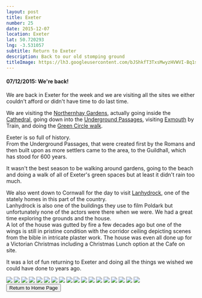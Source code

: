 ```yaml
---
layout: post
title: Exeter
number: 25
date: 2015-12-07
location: Exeter
lat: 50.720293
lng: -3.531057
subtitle: Return to Exeter
description: Back to our old stomping ground
titleImage: https://lh3.googleusercontent.com/bJShkfT3TxsMwyzHVWVI-Bq1soCwfYEevMgUOpqTIDaplWvjiE4lkMJVYcalEV7NUfUbwi16QGIbYN7a4sznoTiw--zq8cquq_RBHZ9dSmkTSadwGn6GPIyZAf9eXQPuQcaQEyFlvB0=w2400
---
```


<h4>07/12/2015: We're back!</h4>

We are back in Exeter for the week and we are visiting all the sites we either couldn't afford or didn't have time to do last time.

We are visiting the <a target="_blank" href="https://www.visitexeter.com/things-to-do/northernhay-gardens-p153793">Northernhay Gardens</a>, actually going inside the <a target="_blank" href="https://www.exeter-cathedral.org.uk/">Cathedral</a>, going down into the <a target="_blank" href="https://exeter.gov.uk/leisure-and-culture/our-attractions/underground-passages/">Underground Passages</a>, visiting <a target="_blank" href="https://www.visitsouthdevon.co.uk/places/exmouth-p221953">Exmouth</a> by Train, and doing the <a target="_blank" href="https://exeter.gov.uk/leisure-and-culture/walking-in-exeter/exeter-green-circle-walks/overview/"> Green Circle walk</a>.

Exeter is so full of history. <br>
From the Underground Passages, that were created first by the Romans and then built upon as more settlers came to the area, to the Guildhall, which has stood for 600 years. 

It wasn't the best season to be walking around gardens, going to the beach and doing a walk of all of Exeter's green spaces but at least it didn't rain too much.

We also went down to Cornwall for the day to visit <a target="_blank" href="https://www.nationaltrust.org.uk/lanhydrock">Lanhydrock</a>, one of the stately homes in this part of the country. <br>
Lanhydrock is also one of the buildings they use to film Poldark but unfortunately none of the actors were there when we were. We had a great time exploring the grounds and the house. <br>
A lot of the house was gutted by fire a few decades ago but one of the wings is still in pristine condition with the corridor ceiling depicting scenes from the bible in intricate plaster work. The house was even all done up for a Victorian Christmas including a Christmas Lunch option at the Cafe on site.

It was a lot of fun returning to Exeter and doing all the things we wished we could have done to years ago. 

<img src="https://lh3.googleusercontent.com/H-Jgs4x44FvjfDd_PmWLr-lZv4Fi03bQotX-xeJZRNU7VRWdO87c_HUvc_TToJ8VhQNmh5v7GPiPTDI82GnyRKc3pPcWGccXNXxQFNc1I8AWMEnXGdzBUeO-4CaqJWjkuwcPNsj1HXk=w2400" class="image1">
<img src="https://lh3.googleusercontent.com/Az26ZOPZPVv9pfGdG2bIz-83nXX2Qt7oYczY1k8_tUNF-y3joNqfzu-UHhZ6FCvMkymqFdq1WSJxBtS4FHnxAlndMpi86Zlw_hnZCMs0sOzlM16vk4O5G_TehtCydYxOauxI0yYPTNM=w2400" class="image1">
<img src="https://lh3.googleusercontent.com/tf02DXUAVOAAsvPWA7HEf0ws-DYdzZPehc-xMGJfme63f5big0DDkJOLbiOV_PuAWXB_EEjBqUspvzb1oHIs7wU-NRH19CP2RTTzyD3jniSVNhef6g5--_WUVIT2HYTzaIJDE2jLseU=w2400" class="image1">
<img src="https://lh3.googleusercontent.com/9HvOYVxektSRs-ioB9_b8HG2MOaifVJ_FiKEFgNfGGAUaNS4YnQov1KAXAiJZ1dFziaD8lql6jd73YOdb0F6jCkvNflUuU51gLaTVWdqknXeXc6njm-baIl7q7H-VV8wfo-mKqHyxiE=w2400" class="image1">
<img src="https://lh3.googleusercontent.com/nhLzbm4f8olmUZnXCizyI7uIrwLgqfQdkOo3op5SKeCfaCaA-6L_rWKlrZnExI87H1-HoPPfCrbJ2tGaJUXlfw3dX5gQmxZComLldkBzYoLqt-JUDzuc0d65pJqT7LCaDpTFuOXkrTM=w2400" class="image1">
<img src="https://lh3.googleusercontent.com/oTpELIbuBzw2M6pe_4-10hP2hARkcbXH-geiDGGlDa-1hJX5CWtE9Odk9_7zMR1x90rmjbmdmWs1kpJqSSP8bgr1tHKqEDAd-8s8MUc09m9N0atQFtBGu1j-KJMaA3YzwzfrnYh_JUw=w2400" class="image1">
<img src="https://lh3.googleusercontent.com/tZYn10GalOArmqShY48sk4BIsGoUW0liZxGf-t1CkuFu39jfboonBWR_GZ254TE9YRSarzzDhI7J3P4F_Isk3A2gpnB_xIg0t_WI82LGlC-xY2DbWC1ThBOpX737NKe4Z11J-wRfgtk=w2400" class="image1">
<img src="https://lh3.googleusercontent.com/n0afsvgDcviwBSOYKnA3jXfbMNvsNw7S9ZXpVcLbKXstDW7HNJuSHYYHQN9vRaWCKq65brLTr2Hb86x7fQEBH0fZmme-dR_ho4--WseX_J-YyEftco3O2N3r9JCDfde718_eEJYrwew=w2400" class="image1">
<img src="https://lh3.googleusercontent.com/GGBTB0wu5AMouFb7L10_CVFe0EcvhTlbqYPTB3tpy5ALRrRQ4wcIcfHg8HCw3O1b3WFa5kSgGdXGQS1L5UGJuzaZadOfCIYPSD89ixC8J9Tk_beos8BLkhXHYzC--_O4incBtGV6n_c=w2400" class="image1">
<img src="https://lh3.googleusercontent.com/WwJW2CbQRu3JBIR0q8KD9p2Ze2dTIML53F_nrEZVFMzhPjA3lhoJ9AsW1ohIuSNC6oo8VSkF3gVSMuc_Tf_C7L8DqLYT8FF52aDeWMByTdbUF4Kvl0STZ9VbNsqVmmeTxhuSTNGW0zY=w2400" class="image1">
<img src="https://lh3.googleusercontent.com/ebo-AU2ch15wbSZSFfoNqMCs7HF3awDRw39-vqrhO_kpCAD4PS8_T8BtR8MVvPwH9LCtXkeMHcixFaw6CpVTWHv34K5nry1iOZcLetV9LdQJvzAMurGZoGzqnJ0JYteiKXybhzAUuIw=w2400" class="image1">
<img src="https://lh3.googleusercontent.com/4yQoMJFvrniSCNbVqQ8QPm9KIqjeXpLc18dCHKN620IzXuNu78244I0Y4j59d9fwHrSN5A-SZLMDesf0ZFtL2LLZYQGltHDR0NzaXrVI9ZBeofJr0iRUtJbfsa3bZWlscfOKJvC69kY=w2400" class="image1">
<img src="https://lh3.googleusercontent.com/saFDVSaedF6R2y1hqT1PS686-r0tNEv3xUfw8ieBdstdBQH7eF2ezSuP1SMCo1xID3Mu6b9c85G4jDVsEUOq38G6kkgGDCcGrisooKJnRbH2un3bkroF1WkC5fi80fv9NpMWdlw5R-s=w2400" class="image1">
<img src="https://lh3.googleusercontent.com/0ffdoNaJ2LTCqxUDjtp-Ib20ewe2ctl-OzUJzNQ7Hbg1YYuwDVtqsnKBSPWOriA5leudC9JthD3rA8Q3u8TVX4p_afLKPqKXfCZLtUgRaUarr8ShGLJclV-9phgoZEukPX0mUHfQM4I=w2400" class="image1">
<img src="https://lh3.googleusercontent.com/hJjmv6_ZwTsIIMJ9Z7bvTJdjrUCR_3c0oFCLoeH4fhoak-Ao4pBsB_5kK3DDRUBOpiYuiFExx8SjUuWPJaww9UtXdGTEFuFFAPINfWfrftdsNk9xuFzyVtFm0Vk-O3VsbaYkgsDn1QE=w2400" class="image1">
<img src="https://lh3.googleusercontent.com/whwai_xKZvnMYLpPCutiHI_PemSQ4IAS_D1CKkXOxvpx3Z7EYI00HnIzVpOYY6s-lLchU3do0FnBQw3gQqGTsySHLBH-mmMM5T-ZOuS2KE7iRUFOw4ShhZeRlhDL3fApnUhRcLHhK_0=w2400" class="image1">
<img src="https://lh3.googleusercontent.com/mkS0ElhFW9IbN-8Je-QHJOOu4j1Y4QvdKaHHee2FKCmzEjqxcpBo6DUz3g35LFVNEJ4hcJLT30qTnSt4YkNn2rJbkHOGjL2gYLpg6QLVOOi065KnQGpg_YmbZSvCDwu7Coa1juSywVU=w2400" class="image1">
<img src="https://lh3.googleusercontent.com/M53Uuk5bvF8RAsY4HINSnYYmhqrPXGhqLLEcF668Crf33kp2w3ghlhtXtGSJeBbeG3V8g2UqVn1yUtrFPPxr4FxWN3ejVT860roaRqzGyJRgHlXZxRKQgZLTHAR_1vbAYKkzG9eAu2g=w2400" class="image1">

<div class="wrapper">
  <input type="button" class="button" value="Return to Home Page" onclick="self.close()">
</div>
